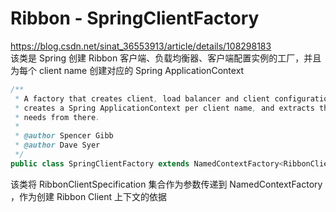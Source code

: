 # Ribbon - SpringClientFactory
https://blog.csdn.net/sinat_36553913/article/details/108298183  
该类是 Spring 创建 Ribbon 客户端、负载均衡器、客户端配置实例的工厂，并且为每个 client name 创建对应的 Spring ApplicationContext

```java
/**
 * A factory that creates client, load balancer and client configuration instances. It
 * creates a Spring ApplicationContext per client name, and extracts the beans that it
 * needs from there.
 *
 * @author Spencer Gibb
 * @author Dave Syer
 */
public class SpringClientFactory extends NamedContextFactory<RibbonClientSpecification> {}
```
该类将 RibbonClientSpecification 集合作为参数传递到 NamedContextFactory ，作为创建 Ribbon Client 上下文的依据
